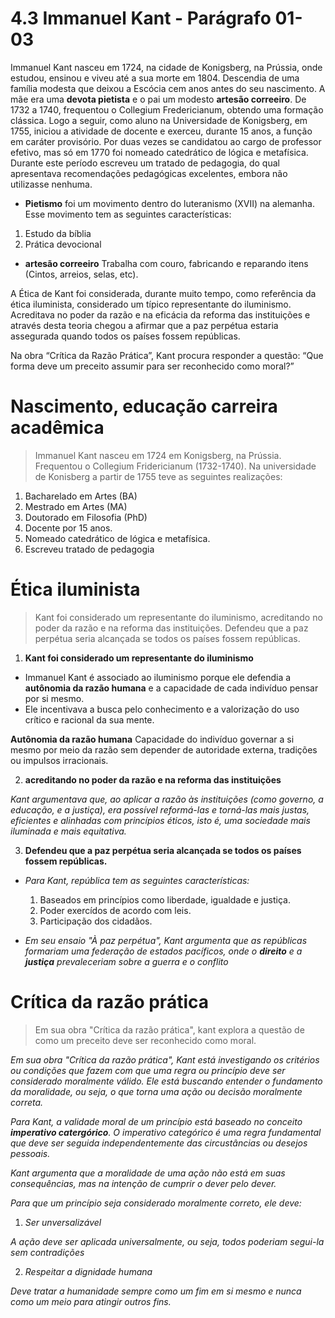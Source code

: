 # 4.3 Immanuel Kant - Parágrafo 01-03

Immanuel Kant nasceu em 1724, na cidade de Konigsberg, na Prússia, onde estudou, ensinou e viveu até a sua morte em 1804. Descendia de uma família modesta que deixou a Escócia cem anos antes do seu nascimento. A mãe era uma **devota pietista** e o pai um modesto **artesão correeiro**. De 1732 a 1740, frequentou o Collegium Fredericianum, obtendo uma formação clássica. Logo a seguir, como aluno na Universidade de Konigsberg, em 1755, iniciou a atividade de docente e exerceu, durante 15 anos, a função em caráter provisório. Por duas vezes se candidatou ao cargo de professor efetivo, mas só em 1770 foi nomeado catedrático de lógica e metafísica. Durante este período escreveu um tratado de pedagogia, do qual apresentava recomendações pedagógicas excelentes, embora não utilizasse nenhuma.

- **Pietismo** foi um movimento dentro do luteranismo (XVII) na alemanha. Esse movimento tem as seguintes características:

1. Estudo da bíblia
2. Prática devocional

- **artesão correeiro** Trabalha com couro, fabricando e reparando itens (Cintos, arreios, selas, etc).

A Ética de Kant foi considerada, durante muito tempo, como referência da ética iluminista, considerado um típico representante do iluminismo. Acreditava no poder da razão e na eficácia da reforma das instituições e através desta teoria chegou a afirmar que a paz perpétua estaria assegurada quando todos os países fossem repúblicas.

Na obra “Crítica da Razão Prática”, Kant procura responder a questão: “Que forma deve um preceito assumir para ser reconhecido como moral?”

# Nascimento, educação carreira acadêmica

> Immanuel Kant nasceu em 1724 em Konigsberg, na Prússia. Frequentou o Collegium Fridericianum (1732-1740). Na universidade de Konisberg a partir de 1755 teve as seguintes realizações:

1. Bacharelado em Artes (BA)
2. Mestrado em Artes (MA)
3. Doutorado em Filosofia (PhD)
4. Docente por 15 anos.
5. Nomeado catedrático de lógica e metafísica.
6. Escreveu tratado de pedagogia

# Ética iluminista

> Kant foi considerado um representante do iluminismo, acreditando no poder da razão e na reforma das instituições. Defendeu que a paz perpétua seria alcançada se todos os países fossem repúblicas.

1. **Kant foi considerado um representante do iluminismo**

- Immanuel Kant é associado ao iluminismo porque ele defendia a **autônomia da razão humana** e a capacidade de cada indivíduo pensar por si mesmo. 
- Ele incentivava a busca pelo conhecimento e a valorização do uso crítico e racional da sua mente.

**Autônomia da razão humana** Capacidade do indivíduo governar a si mesmo por meio da razão sem depender de autoridade externa, tradições ou impulsos irracionais. 

2. **acreditando no poder da razão e na reforma das instituições**

*Kant argumentava que, ao aplicar a razão às instituições (como governo, a educação, e a justiça), era possível reformá-las e torná-las mais justas, eficientes e alinhadas com princípios éticos, isto é, uma sociedade mais iluminada e mais equitativa.*

3. **Defendeu que a paz perpétua seria alcançada se todos os países fossem repúblicas.**

- *Para Kant, república tem as seguintes características:*
  
    1. Baseados em princípios como liberdade, igualdade e justiça.
    2. Poder exercídos de acordo com leis.
    3. Participação dos cidadãos.
    
- *Em seu ensaio "À paz perpétua", Kant argumenta que as repúblicas formariam uma federação de estados pacíficos, onde o **direito** e a **justiça** prevaleceriam sobre a guerra e o conflito*

# Crítica da razão prática

> Em sua obra "Crítica da razão prática", kant explora a questão de como um preceito deve ser reconhecido como moral.

*Em sua obra "Crítica da razão prática", Kant está investigando os critérios ou condições que fazem com que uma regra ou princípio deve ser considerado moralmente válido. Ele está buscando entender o fundamento da moralidade, ou seja, o que torna uma ação ou decisão moralmente correta.*

*Para Kant, a validade moral de um princípio está baseado no conceito **imperativo catergórico**. O imperativo categórico é uma regra fundamental que deve ser seguida independentemente das circustâncias ou desejos pessoais.*

*Kant argumenta que a moralidade de uma ação não está em suas consequências, mas na intenção de cumprir o dever pelo dever.*

*Para que um princípio seja considerado moralmente correto, ele deve:*

1. *Ser unversalizável*

*A ação deve ser aplicada universalmente, ou seja, todos poderiam segui-la sem contradições*

2. *Respeitar a dignidade humana*

*Deve tratar a humanidade sempre como um fim em si mesmo e nunca como um meio para atingir outros fins.*